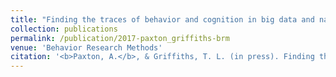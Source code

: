```yaml
---
title: "Finding the traces of behavior and cognition in big data and naturally occurring datasets"
collection: publications
permalink: /publication/2017-paxton_griffiths-brm
venue: 'Behavior Research Methods'
citation: '<b>Paxton, A.</b>, & Griffiths, T. L. (in press). Finding the traces of behavior and cognition in big data and naturally occurring datasets. <i>Behavior Research Methods</i>.'
---
```

